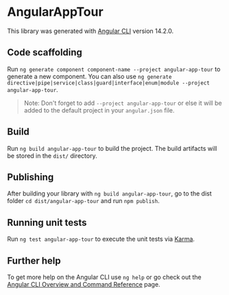 # AngularAppTour

This library was generated with [Angular CLI](https://github.com/angular/angular-cli) version 14.2.0.

## Code scaffolding

Run `ng generate component component-name --project angular-app-tour` to generate a new component. You can also use `ng generate directive|pipe|service|class|guard|interface|enum|module --project angular-app-tour`.
> Note: Don't forget to add `--project angular-app-tour` or else it will be added to the default project in your `angular.json` file. 

## Build

Run `ng build angular-app-tour` to build the project. The build artifacts will be stored in the `dist/` directory.

## Publishing

After building your library with `ng build angular-app-tour`, go to the dist folder `cd dist/angular-app-tour` and run `npm publish`.

## Running unit tests

Run `ng test angular-app-tour` to execute the unit tests via [Karma](https://karma-runner.github.io).

## Further help

To get more help on the Angular CLI use `ng help` or go check out the [Angular CLI Overview and Command Reference](https://angular.io/cli) page.
